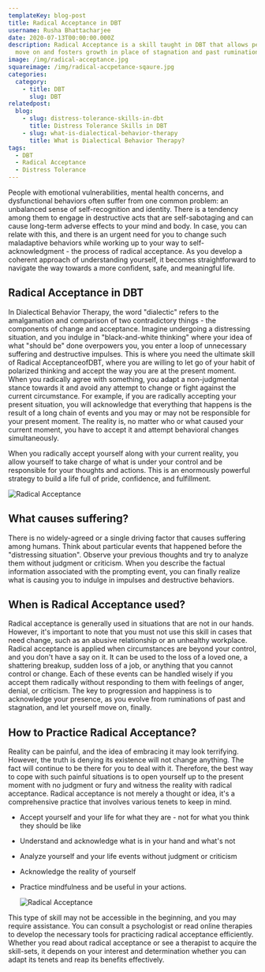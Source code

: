```yaml
---
templateKey: blog-post
title: Radical Acceptance in DBT
username: Rusha Bhattacharjee
date: 2020-07-13T00:00:00.000Z
description: Radical Acceptance is a skill taught in DBT that allows people to
  move on and fosters growth in place of stagnation and past ruminations.
image: /img/radical-acceptance.jpg
squareimage: /img/radical-accpetance-sqaure.jpg
categories:
  category:
    - title: DBT
      slug: DBT
relatedpost:
  blog:
    - slug: distress-tolerance-skills-in-dbt
      title: Distress Tolerance Skills in DBT
    - slug: what-is-dialectical-behavior-therapy
      title: What is Dialectical Behavior Therapy?
tags:
  - DBT
  - Radical Acceptance
  - Distress Tolerance
---
```

<!--StartFragment-->

People with emotional vulnerabilities, mental health concerns, and dysfunctional behaviors often suffer from one common problem: an unbalanced sense of self-recognition and identity. There is a tendency among them to engage in destructive acts that are self-sabotaging and can cause long-term adverse effects to your mind and body. In case, you can relate with this, and there is an urgent need for you to change such maladaptive behaviors while working up to your way to self-acknowledgment - the process of radical acceptance. As you develop a coherent approach of understanding yourself, it becomes straightforward to navigate the way towards a more confident, safe, and meaningful life.

## Radical Acceptance in DBT

In Dialectical Behavior Therapy, the word "dialectic" refers to the amalgamation and comparison of two contradictory things - the components of change and acceptance. Imagine undergoing a distressing situation, and you indulge in "black-and-white thinking" where your idea of what "should be" done overpowers you, you enter a loop of unnecessary suffering and destructive impulses. This is where you need the ultimate skill of Radical AcceptanceofDBT, where you are willing to let go of your habit of polarized thinking and accept the way you are at the present moment. When you radically agree with something, you adapt a non-judgmental stance towards it and avoid any attempt to change or fight against the current circumstance. For example, if you are radically accepting your present situation, you will acknowledge that everything that happens is the result of a long chain of events and you may or may not be responsible for your present moment. The reality is, no matter who or what caused your current moment, you have to accept it and attempt behavioral changes simultaneously.

When you radically accept yourself along with your current reality, you allow yourself to take charge of what is under your control and be responsible for your thoughts and actions. This is an enormously powerful strategy to build a life full of pride, confidence, and fulfillment.

![Radical Acceptance](/img/radi.jpg "Radical Acceptance for DBT")

<!--EndFragment--><!--StartFragment-->

## What causes suffering?

There is no widely-agreed or a single driving factor that causes suffering among humans. Think about particular events that happened before the "distressing situation". Observe your previous thoughts and try to analyze them without judgment or criticism. When you describe the factual information associated with the prompting event, you can finally realize what is causing you to indulge in impulses and destructive behaviors.

## When is Radical Acceptance used?

Radical acceptance is generally used in situations that are not in our hands. However, it's important to note that you must not use this skill in cases that need change, such as an abusive relationship or an unhealthy workplace. Radical acceptance is applied when circumstances are beyond your control, and you don't have a say on it. It can be used to the loss of a loved one, a shattering breakup, sudden loss of a job, or anything that you cannot control or change. Each of these events can be handled wisely if you accept them radically without responding to them with feelings of anger, denial, or criticism. The key to progression and happiness is to acknowledge your presence, as you evolve from ruminations of past and stagnation, and let yourself move on, finally.

<!--StartFragment-->

## How to Practice Radical Acceptance?

Reality can be painful, and the idea of embracing it may look terrifying. However, the truth is denying its existence will not change anything. The fact will continue to be there for you to deal with it. Therefore, the best way to cope with such painful situations is to open yourself up to the present moment with no judgment or fury and witness the reality with radical acceptance. Radical acceptance is not merely a thought or idea, it's a comprehensive practice that involves various tenets to keep in mind.

* Accept yourself and your life for what they are - not for what you think they should be like
* Understand and acknowledge what is in your hand and what's not
* Analyze yourself and your life events without judgment or criticism
* Acknowledge the reality of yourself
* Practice mindfulness and be useful in your actions.

  ![Radical Acceptance](/img/radical-acc..jpg "Radical Acceptance for DBT")

<!--StartFragment-->

This type of skill may not be accessible in the beginning, and you may require assistance. You can consult a psychologist or read online therapies to develop the necessary tools for practicing radical acceptance efficiently. Whether you read about radical acceptance or see a therapist to acquire the skill-sets, it depends on your interest and determination whether you can adapt its tenets and reap its benefits effectively.



<!--EndFragment--><!--EndFragment-->

<!--EndFragment-->